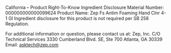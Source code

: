  
 
 
California – Product Right-To-Know Ingredient Disclosure 
Material Number: 000000000000099624 
Product Name: Zep Fs Antim Foaming Hand Clnr 4-1 Gl 
Ingredient disclosure for this product is not required per SB 258 Regulation. 
 
For additional information or question, please contact us at: 
Zep, Inc. 
C/O Technical Services 
3330 Cumberland Blvd. SE, Ste 700 
Atlanta, GA 30339 
Email: asktech@zep.com 
 
 
 
 
